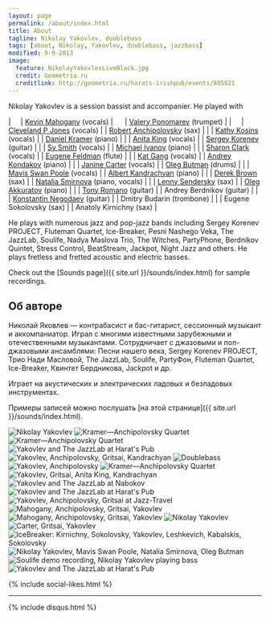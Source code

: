 ```yaml
---
layout: page
permalink: /about/index.html
title: About
tagline: Nikolay Yakovlev, doublebass
tags: [about, Nikolay, Yakovlev, doublebass, jazzbass]
modified: 9-9-2013
image:
  feature: NikolayYakovlevLiveBlack.jpg
  credit: Geometria.ru
  creditlink: http://geometria.ru/harats-irishpub/events/805921
---
```


<!-- Nikolay Yakovlev is a session bassist and accompanier. He has performed with Kevin Mahogany (vocals), Anita King (vocals), Sharon Clark (vocals), Janine Carter (vocals), Valery Ponomarev (trumpet), Robert Anchipolovsky (sax), Daniel Kramer (piano), Oleg Akkuratov (piano), Michael Ivanov (piano), Eugene Feldman (flute), Albert Kandrachyan (piano), Konstantin Negodaev (guitar), Andrey Berdnikov (guitar), Dmitry Budarin (trombone), Anatoly Kirnichny (sax), Eugene Sokolovsky (sax), and many others. -->

Nikolay Yakovlev is a session bassist and accompanier. He played with 

|     | [Kevin Mahogany](https://www.kevinmahogany.com/) (vocals)                  |      | [Valery Ponomarev](http://www.valeryponomarev.com/) (trumpet)           |
|     | [Cleveland P Jones](https://www.youtube.com/user/clevelandsgift/) (vocals) |      | [Robert Anchipolovsky](https://www.youtube.com/user/Anchipology) (sax)  |
|     | [Kathy Kosins](http://www.kathykosins.com/) (vocals)                       |      | [Daniel Kramer](http://kramerdaniel.com/) (piano)                       |
|     | [Anita King](http://www.anitakingsings.com/) (vocals)                      |      | [Sergey Korenev](https://www.facebook.com/Sergey.Korenev.JAZZ) (guitar) |
|     | [Sy Smith](http://sysmith.com/) (vocals)                                   |      | [Michael Ivanov](http://ivanovbrothers.ru/) (piano)                     |
|     | [Sharon Clark](http://www.sharonclarkjazz.com/) (vocals)                   |      | [Eugene Feldman](https://soundcloud.com/eugene-fluteman) (flute)        |
|     | [Kat Gang](http://katgang.net/) (vocals)                                   |      | [Andrey Kondakov](http://www.jazz.ru/pages/kondakov/) (piano)           |
|     | [Janine Carter](http://www.janinecarter.com/) (vocals)                     |      | [Oleg Butman](http://www.olegbutman.com/) (drums)                       |
|     | [Mavis Swan Poole](http://www.swanvocals.com/) (vocals)                    |      | [Albert Kandrachyan](https://soundcloud.com/albert-kandrachyan) (piano) |
|     | [Derek Brown](https://derekbrownsax.com/) (sax)                            |      | [Natalia Smirnova](http://www.jazz.ru/pages/smirnova/) (piano, vocals)  |
|     | [Lenny Sendersky](http://www.lennysendersky.com/) (sax)                    |      | [Oleg Akkuratov](http://akkuratov.com/) (piano)                         |
|     | [Tony Romano](http://www.tonyromanomusic.com/) (guitar)                    |      | Andrey Berdnikov (guitar)  |
|     | [Konstantin Negodaev](https://soundcloud.com/konstantin-negodaev) (guitar) |      | Dmitry Budarin (trombone)  |
|     | Eugene Sokolovsky (sax)                                                    |      | Anatoly Kirnichny (sax)    |

He plays with numerous jazz and pop-jazz bands including Sergey Korenev PROJECT, Fluteman Quartet, Ice-Breaker, 
Pesni Nashego Veka, The JazzLab, Soulife, Nadya Maslova Trio, The Witches, PartyPhone, Berdnikov Quintet, 
Stress Control, BeatStream, Jackpot, Night Jazz and others. He plays fretless and fretted acoustic and electric basses.

Check out the [Sounds page]({{ site.url }}/sounds/index.html) for sample recordings.

## Об авторе

Николай Яковлев — контрабасист и бас-гитарист, сессионный музыкант и аккомпаниатор. Играл с многими 
известными зарубежными и отечественными музыкантами. Сотрудничает с джазовыми и поп-джазовыми ансамблями: 
Песни нашего века, Sergey Korenev PROJECT, Трио Нади Масловой, The JazzLab, Soulife, PartyФон, Fluteman Quartet, 
Ice-Breaker, Квинтет Бердникова, Jackpot и др.

Играет на акустических и электрических ладовых и безладовых инструментах.

Примеры записей можно послушать [на этой странице]({{ site.url }}/sounds/index.html).

<!-- https://github.com/ionelmc/jquery-gp-gallery -->
<div class="pictures">
	<img title="Nikolay Yakovlev" src="{{ site.url }}/images/yakovlev.jpg" />
	<img title="Kramer—Anchipolovsky Quartet" src="{{ site.url }}/images/gritsai/anchipolovsky-kramer-quartet-iVZdJ4g4BH0.jpg" />
	<img title="Kramer—Anchipolovsky Quartet" src="{{ site.url }}/images/anchipolovsky/kramer-anchipolovsky-e2a77567be_1000.jpg" />
	<img title="Yakovlev and The JazzLab at Harat's Pub" src="{{ site.url }}/images/harats141017/2c5wBxUE3k4.jpg" />
	<img title="Yakovlev, Anchipolovsky, Gritsai, Kandrachyan" src="{{ site.url }}/images/gritsai/yakovlev-anchipolovsky-gritsai-kandrachyan-zR3TrIJ0sUU.jpg" />
	<img title="Doublebass" src="{{ site.url }}/images/live/20140301/dsc02358_1024.jpg" />
	<img title="Yakovlev, Anchipolovsky" src="{{ site.url }}/images/live/20140301/dsc02304_1024.jpg" />
	<img title="Kramer—Anchipolovsky Quartet" src="{{ site.url }}/images/anchipolovsky/kramer-anchipolovsky-bd80c04e6a_1000.jpg" />
	<img title="Yakovlev, Gritsai, Anita King, Kandrachyan" src="{{ site.url }}/images/gritsai/yakovlev-gritsai-anitaking-kandrachyan-aR72JVY-8EI.jpg" />
	<img title="Yakovlev and The JazzLab at Nabokov" src="{{ site.url }}/images/nabokov140801/h3N-CA646WM.jpg" />
	<img title="Yakovlev and The JazzLab at Harat's Pub" src="{{ site.url }}/images/harats141017/z3hoNi2LkMQ.jpg" />
	<img title="Yakovlev, Anchipolovsky, Gritsai at Jazz-Travel" src="{{ site.url }}/images/anchipolovsky/jazz-travel-mTbz00GnXW4.jpg" />
	<img title="Mahogany, Anchipolovsky, Gritsai, Yakovlev" src="{{ site.url }}/images/anchipolovsky/mahogany_anchipolovsky_n9HKmyyyle4.jpg" />
	<img title="Mahogany, Anchipolovsky, Gritsai, Yakovlev" src="{{ site.url }}/images/anchipolovsky/mahogany_anchipolovsky_Dd6gKuhRk5o2.jpg" />
	<img title="Nikolay Yakovlev" src="{{ site.url }}/images/NikolayYakovlev4497.jpg" />
	<img title="Carter, Gritsai, Yakovlev" src="{{ site.url }}/images/anchipolovsky/carter_gritsai_yakovlev_vALRrAsCfAA.jpg" />
	<img title="IceBreaker: Kirnichny, Sokolovsky, Yakovlev, Leshkevich, Kabalskis, Sokolovsky" src="{{ site.url }}/images/rost-icebreaker.jpg" />
	<img title="Nikolay Yakovlev, Mavis Swan Poole, Natalia Smirnova, Oleg Butman" src="{{ site.url }}/images/live/20150615/swan-poole-oleg-butman-P-_JHPX6Qp4.jpg" />
	<img title="Soulife demo recording, Nikolay Yakovlev playing bass" src="{{ site.url }}/images/promo/soulife/soulife-sN2vy4q7iBs.jpg" />
	<img title="Yakovlev and The JazzLab at Harat's Pub" src="{{ site.url }}/images/harats141017/GRUnERYSiNg.jpg" />
</div>

{% include social-likes.html %}<hr>
{% include disqus.html %}
